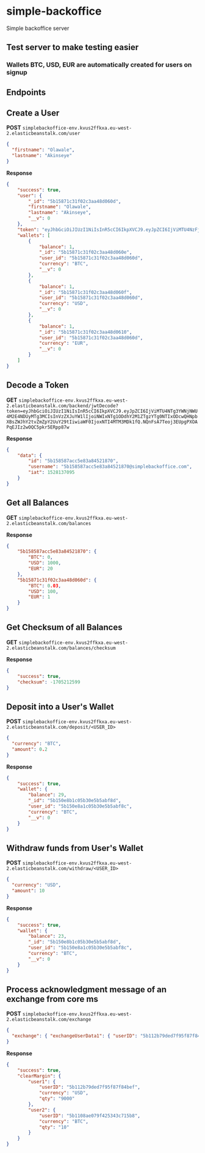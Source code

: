 # simple-backoffice
Simple backoffice server

## Test server to make testing easier
### Wallets BTC, USD, EUR are automatically created for users on signup

## Endpoints

## Create a User
**POST** `simplebackoffice-env.kvus2ffkxa.eu-west-2.elasticbeanstalk.com/user`
```json
{
  "firstname": "Olawale",
  "lastname": "Akinseye"
}
```

**Response**
```json
{
	"success": true,
	"user": {
		"_id": "5b15871c31f02c3aa48d060d",
		"firstname": "Olawale",
		"lastname": "Akinseye",
		"__v": 0
	},
	"token": "eyJhbGciOiJIUzI1NiIsInR5cCI6IkpXVCJ9.eyJpZCI6IjViMTU4NzFjMzFmMDJjM2FhNDhkMDYwZCIsInVzZXJuYW1lIjoiNWIxNTg3MWMzMWYwMmMzYWE0OGQwNjBkQHNpbXBsZWJhY2tvZmZpY2UuY29tIiwiaWF0IjoxNTI4MTM3NTAxfQ.165JA-TqFE6UYc5PIq7CJ-ri-Mu_vGqvuFZk5zpIRn8",
	"wallets": [
		{
			"balance": 1,
			"_id": "5b15871c31f02c3aa48d060e",
			"user_id": "5b15871c31f02c3aa48d060d",
			"currency": "BTC",
			"__v": 0
		},
		{
			"balance": 1,
			"_id": "5b15871c31f02c3aa48d060f",
			"user_id": "5b15871c31f02c3aa48d060d",
			"currency": "USD",
			"__v": 0
		},
		{
			"balance": 1,
			"_id": "5b15871c31f02c3aa48d0610",
			"user_id": "5b15871c31f02c3aa48d060d",
			"currency": "EUR",
			"__v": 0
		}
	]
}
```

## Decode a Token
**GET** `simplebackoffice-env.kvus2ffkxa.eu-west-2.elasticbeanstalk.com/backend/jwtDecode?token=eyJhbGciOiJIUzI1NiIsInR5cCI6IkpXVCJ9.eyJpZCI6IjViMTU4NTg3YWNjNWU4M2E4NDUyMTg3MCIsInVzZXJuYW1lIjoiNWIxNTg1ODdhY2M1ZTgzYTg0NTIxODcwQHNpbXBsZWJhY2tvZmZpY2UuY29tIiwiaWF0IjoxNTI4MTM3MDk1fQ.NQnFsA7Teoj3EUpgPXOAPqEJIz2wOQC5pkr5ERpp87w`

**Response**
```json
{
	"data": {
		"id": "5b158587acc5e83a84521870",
		"username": "5b158587acc5e83a84521870@simplebackoffice.com",
		"iat": 1528137095
	}
}
```


## Get all Balances
**GET** `simplebackoffice-env.kvus2ffkxa.eu-west-2.elasticbeanstalk.com/balances`

**Response**
```json
{
	"5b158587acc5e83a84521870": {
		"BTC": 0,
		"USD": 1000,
		"EUR": 20
	},
	"5b15871c31f02c3aa48d060d": {
		"BTC": 0.03,
		"USD": 100,
		"EUR": 1
	}
}
```

## Get Checksum of all Balances
**GET** `simplebackoffice-env.kvus2ffkxa.eu-west-2.elasticbeanstalk.com/balances/checksum`

**Response**
```json
{
	"success": true,
	"checksum": -1705212599
}
```


## Deposit into a User's Wallet
**POST** `simplebackoffice-env.kvus2ffkxa.eu-west-2.elasticbeanstalk.com/deposit/<USER_ID>`
```json
{
  "currency": "BTC",
  "amount": 0.2
}
```

**Response**
```json
{
	"success": true,
	"wallet": {
		"balance": 29,
		"_id": "5b150e8b1c05b30e5b5abf8d",
		"user_id": "5b150e8a1c05b30e5b5abf8c",
		"currency": "BTC",
		"__v": 0
	}
}
```


## Withdraw funds from User's Wallet
**POST** `simplebackoffice-env.kvus2ffkxa.eu-west-2.elasticbeanstalk.com/withdraw/<USER_ID>`
```json
{
  "currency": "USD",
  "amount": 10
}
```

**Response**
```json
{
	"success": true,
	"wallet": {
		"balance": 23,
		"_id": "5b150e8b1c05b30e5b5abf8d",
		"user_id": "5b150e8a1c05b30e5b5abf8c",
		"currency": "BTC",
		"__v": 0
	}
}
```

## Process acknowledgment message of an exchange from core ms
**POST** `simplebackoffice-env.kvus2ffkxa.eu-west-2.elasticbeanstalk.com/exchange`
```json
{
  "exchange": { "exchangeUserData1": { "userID": "5b112b79ded7f95f87f84bef", "orderID": "ORDER_015", "currency": "BTC", "qty": "10" }, "exchangeUserData2": { "userID": "5b1108ae079f425343c715b8", "orderID": "ORDER_019", "currency": "USD", "qty": "9000" } }
}
```

**Response**
```json
{
	"success": true,
	"clearMargin": {
		"user1": {
			"userID": "5b112b79ded7f95f87f84bef",
			"currency": "USD",
			"qty": "9000"
		},
		"user2": {
			"userID": "5b1108ae079f425343c715b8",
			"currency": "BTC",
			"qty": "10"
		}
	}
}
```

